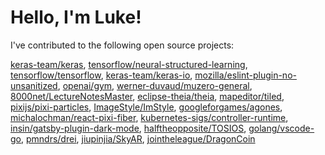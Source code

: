 # Hello, I'm Luke!

I've contributed to the following open source projects:

[keras-team/keras](https://github.com/keras-team/keras), [tensorflow/neural-structured-learning](https://github.com/tensorflow/neural-structured-learning), [tensorflow/tensorflow](https://github.com/tensorflow/tensorflow), [keras-team/keras-io](https://github.com/keras-team/keras-io), [mozilla/eslint-plugin-no-unsanitized](https://github.com/mozilla/eslint-plugin-no-unsanitized), [openai/gym](https://github.com/openai/gym), [werner-duvaud/muzero-general](https://github.com/werner-duvaud/muzero-general), [8000net/LectureNotesMaster](https://github.com/8000net/LectureNotesMaster), [eclipse-theia/theia](https://github.com/eclipse-theia/theia), [mapeditor/tiled](https://github.com/mapeditor/tiled), [pixijs/pixi-particles](https://github.com/pixijs/pixi-particles), [ImageStyle/ImStyle](https://github.com/ImageStyle/ImStyle), [googleforgames/agones](https://github.com/googleforgames/agones), [michalochman/react-pixi-fiber](https://github.com/michalochman/react-pixi-fiber), [kubernetes-sigs/controller-runtime](https://github.com/kubernetes-sigs/controller-runtime), [insin/gatsby-plugin-dark-mode](https://github.com/insin/gatsby-plugin-dark-mode), [halftheopposite/TOSIOS](https://github.com/halftheopposite/TOSIOS), [golang/vscode-go](https://github.com/golang/vscode-go), [pmndrs/drei](https://github.com/pmndrs/drei), [jiupinjia/SkyAR](https://github.com/jiupinjia/SkyAR), [jointheleague/DragonCoin](https://github.com/jointheleague/DragonCoin)
